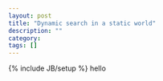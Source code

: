 ```yaml
---
layout: post
title: "Dynamic search in a static world"
description: ""
category: 
tags: []
---
```

{% include JB/setup %}
hello